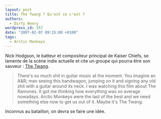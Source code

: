 ```yaml
---
layout: post
title: The Twang ? Qu'est ce c'est ?
authors:
  - Dirty Henry
wordpress_id: 357
date: "2007-02-07 09:15:00 +0100"
tags:
  - Arctic Monkeys
---
```


Nick Hodgson, le batteur et compositeur principal de Kaiser Chiefs, se lamente
de la scène indie actuelle et cite un groupe qui pourra être son sauveur :
[The Twang](https://en.wikipedia.org/wiki/The_Twang).

> There's so much shit in guitar music at the moment. You imagine an A&R; man
> seeing this bandwagon, jumping on it and signing any old shit with a guitar
> around its neck. I was watching this film about The Ramones. It got me
> thinking how everything was so average nowadays. Arctic Monkeys were the last
> of the best and we need something else now to get us out of it. Maybe it's The
> Twang.

Inconnus au bataillon, on devra se faire une idée.
